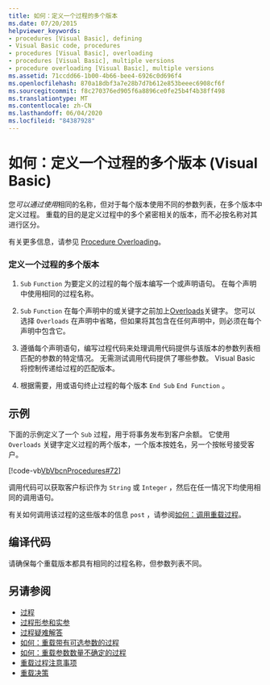 ```yaml
---
title: 如何：定义一个过程的多个版本
ms.date: 07/20/2015
helpviewer_keywords:
- procedures [Visual Basic], defining
- Visual Basic code, procedures
- procedures [Visual Basic], overloading
- procedures [Visual Basic], multiple versions
- procedure overloading [Visual Basic], multiple versions
ms.assetid: 71ccdd66-1b00-4b66-bee4-6926c0d696f4
ms.openlocfilehash: 870a18dbf3a7e28b7d7b612e853beeec6908cf6f
ms.sourcegitcommit: f8c270376ed905f6a8896ce0fe25b4f4b38ff498
ms.translationtype: MT
ms.contentlocale: zh-CN
ms.lasthandoff: 06/04/2020
ms.locfileid: "84387928"
---
```

# <a name="how-to-define-multiple-versions-of-a-procedure-visual-basic"></a>如何：定义一个过程的多个版本 (Visual Basic)
您*可以通过使用*相同的名称，但对于每个版本使用不同的参数列表，在多个版本中定义过程。 重载的目的是定义过程中的多个紧密相关的版本，而不必按名称对其进行区分。  
  
 有关更多信息，请参见 [Procedure Overloading](./procedure-overloading.md)。  
  
### <a name="to-define-multiple-versions-of-a-procedure"></a>定义一个过程的多个版本  
  
1. `Sub` `Function` 为要定义的过程的每个版本编写一个或声明语句。 在每个声明中使用相同的过程名称。  
  
2. `Sub` `Function` 在每个声明中的或关键字之前加上[Overloads](../../../language-reference/modifiers/overloads.md)关键字。 您可以选择 `Overloads` 在声明中省略，但如果将其包含在任何声明中，则必须在每个声明中包含它。  
  
3. 遵循每个声明语句，编写过程代码来处理调用代码提供与该版本的参数列表相匹配的参数的特定情况。 无需测试调用代码提供了哪些参数。 Visual Basic 将控制传递给过程的匹配版本。  
  
4. 根据需要，用或语句终止过程的每个版本 `End Sub` `End Function` 。  
  
## <a name="example"></a>示例  
 下面的示例定义了一个 `Sub` 过程，用于将事务发布到客户余额。 它使用 `Overloads` 关键字定义过程的两个版本，一个版本按姓名，另一个按帐号接受客户。  
  
 [!code-vb[VbVbcnProcedures#72](~/samples/snippets/visualbasic/VS_Snippets_VBCSharp/VbVbcnProcedures/VB/Class1.vb#72)]  
  
 调用代码可以获取客户标识作为 `String` 或 `Integer` ，然后在任一情况下均使用相同的调用语句。  
  
 有关如何调用该过程的这些版本的信息 `post` ，请参阅[如何：调用重载过程](./how-to-call-an-overloaded-procedure.md)。  
  
## <a name="compile-the-code"></a>编译代码  
 请确保每个重载版本都具有相同的过程名称，但参数列表不同。  
  
## <a name="see-also"></a>另请参阅

- [过程](./index.md)
- [过程形参和实参](./procedure-parameters-and-arguments.md)
- [过程疑难解答](./troubleshooting-procedures.md)
- [如何：重载带有可选参数的过程](./how-to-overload-a-procedure-that-takes-optional-parameters.md)
- [如何：重载参数数量不确定的过程](./how-to-overload-a-procedure-that-takes-an-indefinite-number-of-parameters.md)
- [重载过程注意事项](./considerations-in-overloading-procedures.md)
- [重载决策](./overload-resolution.md)
